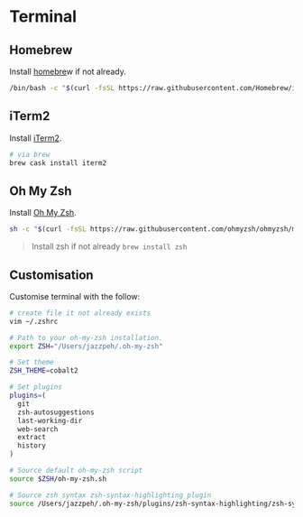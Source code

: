 # Terminal

## Homebrew

Install [homebre](https://brew.sh/)w if not already.

```sh
/bin/bash -c "$(curl -fsSL https://raw.githubusercontent.com/Homebrew/install/HEAD/install.sh)"
```

## iTerm2

Install [iTerm2](https://iterm2.com/).

```sh
# via brew
brew cask install iterm2
```

## Oh My Zsh

Install [Oh My Zsh](https://github.com/ohmyzsh/ohmyzsh).

```sh
sh -c "$(curl -fsSL https://raw.githubusercontent.com/ohmyzsh/ohmyzsh/master/tools/install.sh)"
```

> Install zsh if not already `brew install zsh`

## Customisation

Customise terminal with the follow:

```sh
# create file it not already exists
vim ~/.zshrc

# Path to your oh-my-zsh installation.
export ZSH="/Users/jazzpeh/.oh-my-zsh"

# Set theme
ZSH_THEME=cobalt2

# Set plugins
plugins=(
  git
  zsh-autosuggestions
  last-working-dir
  web-search
  extract
  history
)

# Source default oh-my-zsh script
source $ZSH/oh-my-zsh.sh

# Source zsh syntax zsh-syntax-highlighting plugin
source /Users/jazzpeh/.oh-my-zsh/plugins/zsh-syntax-highlighting/zsh-syntax-highlighting.zsh
```